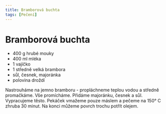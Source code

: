 ```yaml
---
title: Bramborová buchta
tags: [Pečení]
---
```


# Bramborová buchta

* 400 g hrubé mouky
* 400 ml mléka
* 1 vajíčko
* 1 středně velká brambora
* sůl, česnek, majoránka
* polovina droždí

Nastrouháme na jemno bramboru - propláchneme teplou vodou a středně promačkáme. Vše promícháme. Přidáme majoránku, česnek a sůl. Vypracujeme těsto. Pekáček vmažeme pouze máslem a pečeme na 150° C zhruba 30 minut. Na konci můžeme povrch trochu potřít olejem.
